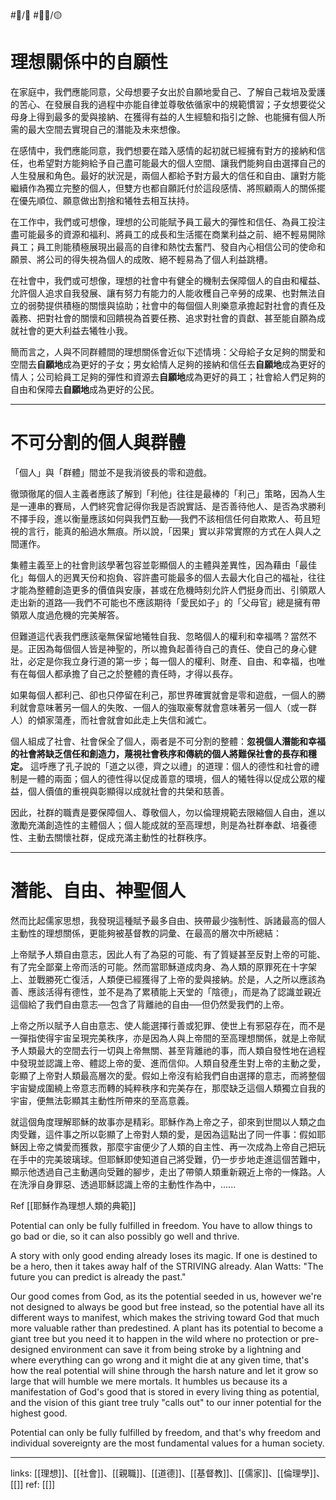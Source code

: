 #📝️/🌿 #✍🏼/🟡

# 理想關係中的自願性

在家庭中，我們應能同意，父母想要子女出於自願地愛自己、了解自己栽培及愛護的苦心、在發展自我的過程中亦能自律並尊敬依循家中的規範慣習；子女想要從父母身上得到最多的愛與接納、在獲得有益的人生經驗和指引之餘、也能擁有個人所需的最大空間去實現自己的潛能及未來想像。

在感情中，我們應能同意，我們想要在踏入感情的起初就已經擁有對方的接納和信任，也希望對方能夠給予自己盡可能最大的個人空間、讓我們能夠自由選擇自己的人生發展和角色。最好的狀況是，兩個人都給予對方最大的信任和自由、讓對方能繼續作為獨立完整的個人，但雙方也都自願託付於這段感情、將照顧兩人的關係擺在優先順位、願意做出割捨和犧牲去相互扶持。

在工作中，我們或可想像，理想的公司能賦予員工最大的彈性和信任、為員工投注盡可能最多的資源和福利、將員工的成長和生活擺在商業利益之前、絕不輕易開除員工；員工則能積極展現出最高的自律和熱忱去奮鬥、發自內心相信公司的使命和願景、將公司的得失視為個人的成敗、絕不輕易為了個人利益跳槽。

在社會中，我們或可想像，理想的社會中有健全的機制去保障個人的自由和權益、允許個人追求自我發展、讓有努力有能力的人能收穫自己辛勞的成果、也對無法自立的弱勢提供積極的關懷與協助；社會中的每個個人則樂意承擔起對社會的責任及義務、把對社會的關懷和回饋視為首要任務、追求對社會的貢獻、甚至能自願為成就社會的更大利益去犧牲小我。

簡而言之，人與不同群體間的理想關係會近似下述情境：父母給子女足夠的關愛和空間去**自願地**成為更好的子女；男女給情人足夠的接納和信任去**自願地**成為更好的情人；公司給員工足夠的彈性和資源去**自願地**成為更好的員工；社會給人們足夠的自由和保障去**自願地**成為更好的公民。

---
# 不可分割的個人與群體

「個人」與「群體」間並不是我消彼長的零和遊戲。

徹頭徹尾的個人主義者應該了解到「利他」往往是最棒的「利己」策略，因為人生是一連串的賽局，人們終究會記得你我是否說實話、是否善待他人、是否為求勝利不擇手段，進以衡量應該如何與我們互動──我們不該相信任何自欺欺人、苟且短視的言行，能真的船過水無痕。所以說，「因果」實以非常實際的方式在人與人之間運作。

集體主義至上的社會則該學著包容並彰顯個人的主體與差異性，因為藉由「最佳化」每個人的迥異天份和抱負、容許盡可能最多的個人去最大化自己的福祉，往往才能為整體創造更多的價值與安康，甚或在危機時刻允許人們挺身而出、引領眾人走出新的道路──我們不可能也不應該期待「愛民如子」的「父母官」總是擁有帶領眾人度過危機的完美解答。

但難道這代表我們應該毫無保留地犧牲自我、忽略個人的權利和幸福嗎？當然不是。正因為每個個人皆是神聖的，所以擔負起善待自己的責任、使自己的身心健壯，必定是你我立身行道的第一步；每一個人的權利、財產、自由、和幸福，也唯有在每個人都承擔了自己之於整體的責任時，才得以長存。

如果每個人都利己、卻也只停留在利己，那世界確實就會是零和遊戲，一個人的勝利就會意味著另一個人的失敗、一個人的強取豪奪就會意味著另一個人（或一群人）的傾家蕩產，而社會就會如此走上失信和滅亡。

個人組成了社會、社會保全了個人，兩者是不可分割的整體：**忽視個人潛能和幸福的社會將缺乏信任和創造力，蔑視社會秩序和傳統的個人將難保社會的長存和穩定。** 這呼應了孔子說的「道之以德，齊之以禮」的道理：個人的德性和社會的禮制是一體的兩面；個人的德性得以促成善意的環境，個人的犧牲得以促成公眾的權益，個人價值的重視與彰顯得以成就社會的共榮和慈善。

因此，社群的職責是要保障個人、尊敬個人，勿以倫理規範去限縮個人自由，進以激勵充滿創造性的主體個人；個人能成就的至高理想，則是為社群奉獻、培養德性、主動去關懷社群，促成充滿主動性的社群秩序。

---
# 潛能、自由、神聖個人

然而比起儒家思想，我發現這種賦予最多自由、挾帶最少強制性、訴諸最高的個人主動性的理想關係，更能夠被基督教的詞彙、在最高的層次中所總結：

上帝賦予人類自由意志，因此人有了為惡的可能、有了質疑甚至反對上帝的可能、有了完全鄙棄上帝而活的可能。然而當耶穌道成肉身、為人類的原罪死在十字架上、並戰勝死亡復活，人類便已經獲得了上帝的愛與接納。於是，人之所以應該為善、應該活得有德性，並不是為了累積能上天堂的「陰德」，而是為了認識並親近這個給了我們自由意志──包含了背離祂的自由──但仍然愛我們的上帝。

上帝之所以賦予人自由意志、使人能選擇行善或犯罪、使世上有邪惡存在，而不是一彈指使得宇宙呈現完美秩序，亦是因為人與上帝間的至高理想關係，就是上帝賦予人類最大的空間去行一切與上帝無關、甚至背離祂的事，而人類自發性地在過程中發現並認識上帝、體認上帝的愛、進而信仰。人類自發產生對上帝的主動之愛，彰顯了上帝對人類最高層次的愛。假如上帝沒有給我們自由選擇的意志，而將整個宇宙變成圍繞上帝意志而轉的純粹秩序和完美存在，那麼缺乏這個人類獨立自我的宇宙，便無法彰顯其主動性所帶來的至高意義。

就這個角度理解耶穌的故事亦是精彩。耶穌作為上帝之子，卻來到世間以人類之血肉受難，這件事之所以彰顯了上帝對人類的愛，是因為這點出了同一件事：假如耶穌因上帝之憐愛而獲救，那麼宇宙便少了人類的自主性、再一次成為上帝自己把玩在手中的完美玻璃球。但耶穌即使知道自己將受難，仍一步步地走進這個苦難中，顯示他透過自己主動邁向受難的腳步，走出了帶領人類重新親近上帝的一條路。人在洗淨自身罪惡、透過耶穌認識上帝的主動性作為中，......

Ref [[耶穌作為理想人類的典範]]

Potential can only be fully fulfilled in freedom. You have to allow things to go bad or die, so it can also possibly go well and thrive.

A story with only good ending already loses its magic. If one is destined to be a hero, then it takes away half of the STRIVING already. Alan Watts: "The future you can predict is already the past."

Our good comes from God, as its the potential seeded in us, however we're not designed to always be good but free instead, so the potential have all its different ways to manifest, which makes the striving toward God that much more valuable rather than predestined. A plant has its potential to become a giant tree but you need it to happen in the wild where no protection or pre-designed environment can save it from being stroke by a lightning and where everything can go wrong and it might die at any given time, that's how the real potential will shine through the harsh nature and let it grow so large that will humble we mere mortals. It humbles us because its a manifestation of God's good that is stored in every living thing as potential, and the vision of this giant tree truly "calls out" to our inner potential for the highest good.

Potential can only be fully fulfilled by freedom, and that's why freedom and individual sovereignty are the most fundamental values for a human society.

---
links: [[理想]]、[[社會]]、[[親職]]、[[道德]]、[[基督教]]、[[儒家]]、[[倫理學]]、[[]]
ref: [[]]

